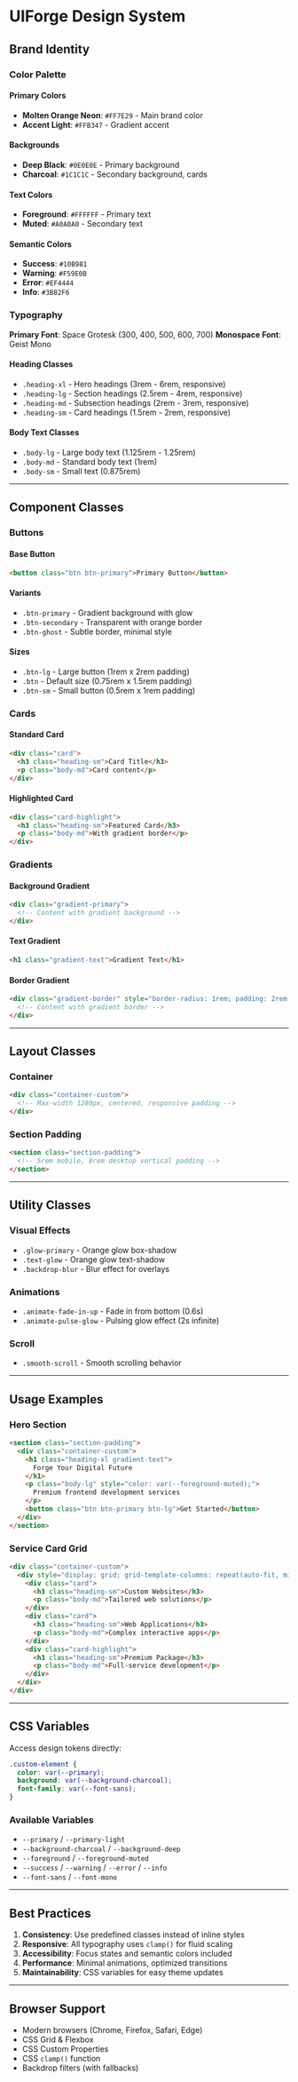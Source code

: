 # UIForge Design System

## Brand Identity

### Color Palette

#### Primary Colors
- **Molten Orange Neon**: `#FF7E29` - Main brand color
- **Accent Light**: `#FFB347` - Gradient accent

#### Backgrounds
- **Deep Black**: `#0E0E0E` - Primary background
- **Charcoal**: `#1C1C1C` - Secondary background, cards

#### Text Colors
- **Foreground**: `#FFFFFF` - Primary text
- **Muted**: `#A0A0A0` - Secondary text

#### Semantic Colors
- **Success**: `#10B981`
- **Warning**: `#F59E0B`
- **Error**: `#EF4444`
- **Info**: `#3B82F6`

### Typography

**Primary Font**: Space Grotesk (300, 400, 500, 600, 700)
**Monospace Font**: Geist Mono

#### Heading Classes
- `.heading-xl` - Hero headings (3rem - 6rem, responsive)
- `.heading-lg` - Section headings (2.5rem - 4rem, responsive)
- `.heading-md` - Subsection headings (2rem - 3rem, responsive)
- `.heading-sm` - Card headings (1.5rem - 2rem, responsive)

#### Body Text Classes
- `.body-lg` - Large body text (1.125rem - 1.25rem)
- `.body-md` - Standard body text (1rem)
- `.body-sm` - Small text (0.875rem)

---

## Component Classes

### Buttons

#### Base Button
```html
<button class="btn btn-primary">Primary Button</button>
```

#### Variants
- `.btn-primary` - Gradient background with glow
- `.btn-secondary` - Transparent with orange border
- `.btn-ghost` - Subtle border, minimal style

#### Sizes
- `.btn-lg` - Large button (1rem x 2rem padding)
- `.btn` - Default size (0.75rem x 1.5rem padding)
- `.btn-sm` - Small button (0.5rem x 1rem padding)

### Cards

#### Standard Card
```html
<div class="card">
  <h3 class="heading-sm">Card Title</h3>
  <p class="body-md">Card content</p>
</div>
```

#### Highlighted Card
```html
<div class="card-highlight">
  <h3 class="heading-sm">Featured Card</h3>
  <p class="body-md">With gradient border</p>
</div>
```

### Gradients

#### Background Gradient
```html
<div class="gradient-primary">
  <!-- Content with gradient background -->
</div>
```

#### Text Gradient
```html
<h1 class="gradient-text">Gradient Text</h1>
```

#### Border Gradient
```html
<div class="gradient-border" style="border-radius: 1rem; padding: 2rem;">
  <!-- Content with gradient border -->
</div>
```

---

## Layout Classes

### Container
```html
<div class="container-custom">
  <!-- Max-width 1280px, centered, responsive padding -->
</div>
```

### Section Padding
```html
<section class="section-padding">
  <!-- 5rem mobile, 8rem desktop vertical padding -->
</section>
```

---

## Utility Classes

### Visual Effects
- `.glow-primary` - Orange glow box-shadow
- `.text-glow` - Orange glow text-shadow
- `.backdrop-blur` - Blur effect for overlays

### Animations
- `.animate-fade-in-up` - Fade in from bottom (0.6s)
- `.animate-pulse-glow` - Pulsing glow effect (2s infinite)

### Scroll
- `.smooth-scroll` - Smooth scrolling behavior

---

## Usage Examples

### Hero Section
```html
<section class="section-padding">
  <div class="container-custom">
    <h1 class="heading-xl gradient-text">
      Forge Your Digital Future
    </h1>
    <p class="body-lg" style="color: var(--foreground-muted);">
      Premium frontend development services
    </p>
    <button class="btn btn-primary btn-lg">Get Started</button>
  </div>
</section>
```

### Service Card Grid
```html
<div class="container-custom">
  <div style="display: grid; grid-template-columns: repeat(auto-fit, minmax(300px, 1fr)); gap: 2rem;">
    <div class="card">
      <h3 class="heading-sm">Custom Websites</h3>
      <p class="body-md">Tailored web solutions</p>
    </div>
    <div class="card">
      <h3 class="heading-sm">Web Applications</h3>
      <p class="body-md">Complex interactive apps</p>
    </div>
    <div class="card-highlight">
      <h3 class="heading-sm">Premium Package</h3>
      <p class="body-md">Full-service development</p>
    </div>
  </div>
</div>
```

---

## CSS Variables

Access design tokens directly:
```css
.custom-element {
  color: var(--primary);
  background: var(--background-charcoal);
  font-family: var(--font-sans);
}
```

### Available Variables
- `--primary` / `--primary-light`
- `--background-charcoal` / `--background-deep`
- `--foreground` / `--foreground-muted`
- `--success` / `--warning` / `--error` / `--info`
- `--font-sans` / `--font-mono`

---

## Best Practices

1. **Consistency**: Use predefined classes instead of inline styles
2. **Responsive**: All typography uses `clamp()` for fluid scaling
3. **Accessibility**: Focus states and semantic colors included
4. **Performance**: Minimal animations, optimized transitions
5. **Maintainability**: CSS variables for easy theme updates

---

## Browser Support

- Modern browsers (Chrome, Firefox, Safari, Edge)
- CSS Grid & Flexbox
- CSS Custom Properties
- CSS `clamp()` function
- Backdrop filters (with fallbacks)
